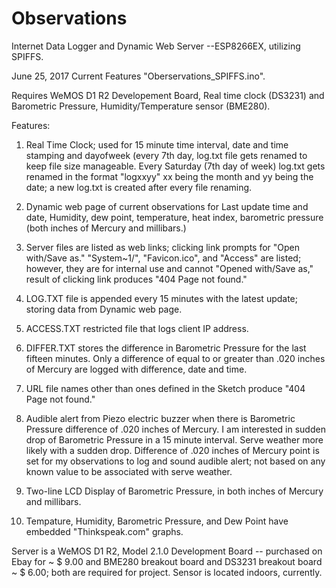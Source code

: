 # Observations
Internet Data Logger and Dynamic Web Server --ESP8266EX, utilizing SPIFFS.

June 25, 2017 Current Features "Oberservations_SPIFFS.ino".

Requires WeMOS D1 R2 Developement Board, Real time clock (DS3231) and  Barometric Pressure, Humidity/Temperature sensor (BME280).

Features:

 1. Real Time Clock; used for 15 minute time interval, date and time stamping and dayofweek (every 7th day, log.txt file gets renamed to keep file size manageable.       Every Saturday (7th day of week)    log.txt gets renamed in the format "logxxyy" xx being the month and yy being the date; a new log.txt is created after every file renaming.

 2. Dynamic web page of current observations for Last update time and date, Humidity, dew point, temperature, heat index, barometric pressure (both inches of Mercury and millibars.)

 3. Server files are listed as web links; clicking link prompts for "Open with/Save as." "System~1/", "Favicon.ico", and "Access" are listed; however, they are for internal use and cannot "Opened with/Save as," result of clicking link produces "404 Page not found."

 4. LOG.TXT file is appended every 15 minutes with the latest update; storing data from Dynamic web page.

 5. ACCESS.TXT restricted file that logs client IP address. 

 6. DIFFER.TXT stores the difference in Barometric Pressure for the last fifteen minutes. Only a difference of equal to or greater than .020 inches of Mercury are logged with difference, date and time.

 7. URL file names other than ones defined in the Sketch produce "404 Page not found."

 8. Audible alert from Piezo electric buzzer when there is Barometric Pressure difference of .020 inches of Mercury. I am interested in sudden drop of Barometric Pressure in a 15 minute interval.  Serve weather more likely with a sudden drop. Difference of .020 inches of Mercury point is set for my observations to log and sound audible alert; not based on any known value to be associated  with serve weather.

 9. Two-line LCD Display of Barometric Pressure, in both inches of Mercury and millibars.
 
10. Tempature, Humidity, Barometric Pressure, and Dew Point have embedded "Thinkspeak.com" graphs.

Server is a WeMOS D1 R2, Model 2.1.0 Development Board -- purchased on Ebay for ~ $ 9.00 and BME280 breakout board and DS3231 breakout board ~ $ 6.00; both are required for project. Sensor is located indoors, currently.
